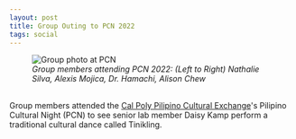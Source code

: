 ```yaml
---
layout: post
title: Group Outing to PCN 2022
tags: social
---
```


<figure>
  <img src="https://lesliehamachi.github.io/post_content/2022_04_20-PCN.webp" alt="Group photo at PCN" title="Group photo at PCN">
  <figcaption><em>Group members attending PCN 2022: (Left to Right) Nathalie Silva, Alexis Mojica, Dr. Hamachi, Alison Chew</em></figcaption>
</figure>  
<br>
Group members attended the <a href="https://www.pcecpslo.com/about">Cal Poly Pilipino Cultural Exchange</a>'s Pilipino Cultural Night (PCN) to see senior lab member Daisy Kamp perform a traditional cultural dance called Tinikling.
